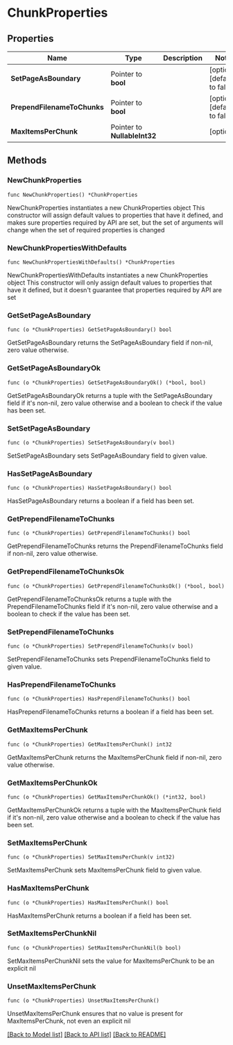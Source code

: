 # ChunkProperties

## Properties

Name | Type | Description | Notes
------------ | ------------- | ------------- | -------------
**SetPageAsBoundary** | Pointer to **bool** |  | [optional] [default to false]
**PrependFilenameToChunks** | Pointer to **bool** |  | [optional] [default to false]
**MaxItemsPerChunk** | Pointer to **NullableInt32** |  | [optional] 

## Methods

### NewChunkProperties

`func NewChunkProperties() *ChunkProperties`

NewChunkProperties instantiates a new ChunkProperties object
This constructor will assign default values to properties that have it defined,
and makes sure properties required by API are set, but the set of arguments
will change when the set of required properties is changed

### NewChunkPropertiesWithDefaults

`func NewChunkPropertiesWithDefaults() *ChunkProperties`

NewChunkPropertiesWithDefaults instantiates a new ChunkProperties object
This constructor will only assign default values to properties that have it defined,
but it doesn't guarantee that properties required by API are set

### GetSetPageAsBoundary

`func (o *ChunkProperties) GetSetPageAsBoundary() bool`

GetSetPageAsBoundary returns the SetPageAsBoundary field if non-nil, zero value otherwise.

### GetSetPageAsBoundaryOk

`func (o *ChunkProperties) GetSetPageAsBoundaryOk() (*bool, bool)`

GetSetPageAsBoundaryOk returns a tuple with the SetPageAsBoundary field if it's non-nil, zero value otherwise
and a boolean to check if the value has been set.

### SetSetPageAsBoundary

`func (o *ChunkProperties) SetSetPageAsBoundary(v bool)`

SetSetPageAsBoundary sets SetPageAsBoundary field to given value.

### HasSetPageAsBoundary

`func (o *ChunkProperties) HasSetPageAsBoundary() bool`

HasSetPageAsBoundary returns a boolean if a field has been set.

### GetPrependFilenameToChunks

`func (o *ChunkProperties) GetPrependFilenameToChunks() bool`

GetPrependFilenameToChunks returns the PrependFilenameToChunks field if non-nil, zero value otherwise.

### GetPrependFilenameToChunksOk

`func (o *ChunkProperties) GetPrependFilenameToChunksOk() (*bool, bool)`

GetPrependFilenameToChunksOk returns a tuple with the PrependFilenameToChunks field if it's non-nil, zero value otherwise
and a boolean to check if the value has been set.

### SetPrependFilenameToChunks

`func (o *ChunkProperties) SetPrependFilenameToChunks(v bool)`

SetPrependFilenameToChunks sets PrependFilenameToChunks field to given value.

### HasPrependFilenameToChunks

`func (o *ChunkProperties) HasPrependFilenameToChunks() bool`

HasPrependFilenameToChunks returns a boolean if a field has been set.

### GetMaxItemsPerChunk

`func (o *ChunkProperties) GetMaxItemsPerChunk() int32`

GetMaxItemsPerChunk returns the MaxItemsPerChunk field if non-nil, zero value otherwise.

### GetMaxItemsPerChunkOk

`func (o *ChunkProperties) GetMaxItemsPerChunkOk() (*int32, bool)`

GetMaxItemsPerChunkOk returns a tuple with the MaxItemsPerChunk field if it's non-nil, zero value otherwise
and a boolean to check if the value has been set.

### SetMaxItemsPerChunk

`func (o *ChunkProperties) SetMaxItemsPerChunk(v int32)`

SetMaxItemsPerChunk sets MaxItemsPerChunk field to given value.

### HasMaxItemsPerChunk

`func (o *ChunkProperties) HasMaxItemsPerChunk() bool`

HasMaxItemsPerChunk returns a boolean if a field has been set.

### SetMaxItemsPerChunkNil

`func (o *ChunkProperties) SetMaxItemsPerChunkNil(b bool)`

 SetMaxItemsPerChunkNil sets the value for MaxItemsPerChunk to be an explicit nil

### UnsetMaxItemsPerChunk
`func (o *ChunkProperties) UnsetMaxItemsPerChunk()`

UnsetMaxItemsPerChunk ensures that no value is present for MaxItemsPerChunk, not even an explicit nil

[[Back to Model list]](../README.md#documentation-for-models) [[Back to API list]](../README.md#documentation-for-api-endpoints) [[Back to README]](../README.md)


